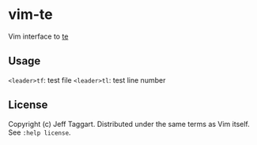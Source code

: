# vim-te

Vim interface to [te](https://github.com/jetaggart/te)

## Usage

`<leader>tf`: test file
`<leader>tl`: test line number

## License

Copyright (c) Jeff Taggart.  Distributed under the same terms as Vim itself.
See `:help license`.
